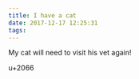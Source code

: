 ```yaml
---
title: I have a cat
date: 2017-12-17 12:25:31
tags:
---
```


My cat will need to visit his vet again! 

u+2066